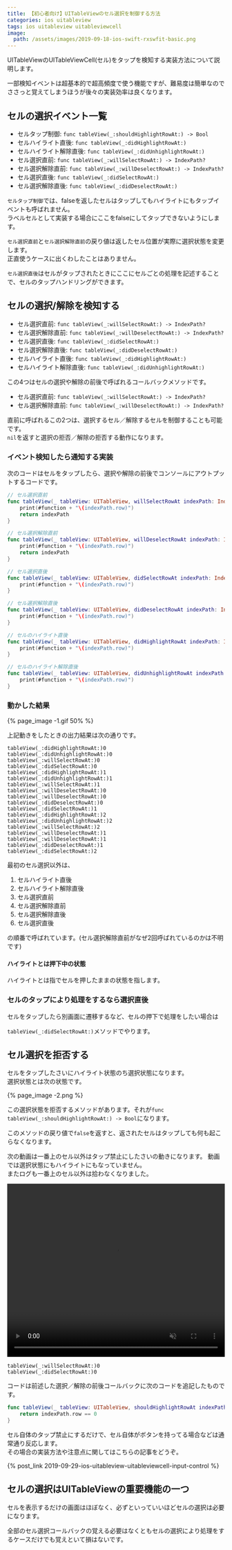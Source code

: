 ```yaml
---
title: 【初心者向け】UITableViewのセル選択を制御する方法
categories: ios uitableview
tags: ios uitableview uitableviewcell
image:
  path: /assets/images/2019-09-18-ios-swift-rxswfit-basic.png
---
```


UITableViewのUITableViewCell(セル)をタップを検知する実装方法について説明します。

一部検知イベントは超基本的で超高頻度で使う機能ですが、難易度は簡単なのでささっと覚えてしまうほうが後々の実装効率は良くなります。

## セルの選択イベント一覧

- セルタップ制御: `func tableView(_:shouldHighlightRowAt:) -> Bool`
- セルハイライト直後: `func tableView(_:didHighlightRowAt:)`
- セルハイライト解除直後: `func tableView(_:didUnhighlightRowAt:)`
- セル選択直前: `func tableView(_:willSelectRowAt:) -> IndexPath?`
- セル選択解除直前: `func tableView(_:willDeselectRowAt:) -> IndexPath?`
- セル選択直後: `func tableView(_:didSelectRowAt:)`
- セル選択解除直後: `func tableView(_:didDeselectRowAt:)`

`セルタップ制御`では、falseを返したセルはタップしてもハイライトにもタップイベントも呼ばれません。  
ラベルセルとして実装する場合にここをfalseにしてタップできないようにします。

`セル選択直前`と`セル選択解除直前`の戻り値は返したセル位置が実際に選択状態を変更します。  
正直使うケースに出くわしたことはありません。

`セル選択直後`はセルがタップされたときにここにセルごとの処理を記述することで、セルのタップハンドリングができます。

## セルの選択/解除を検知する
- セル選択直前: `func tableView(_:willSelectRowAt:) -> IndexPath?`
- セル選択解除直前: `func tableView(_:willDeselectRowAt:) -> IndexPath?`
- セル選択直後: `func tableView(_:didSelectRowAt:)`
- セル選択解除直後: `func tableView(_:didDeselectRowAt:)`
- セルハイライト直後: `func tableView(_:didHighlightRowAt:)`
- セルハイライト解除直後: `func tableView(_:didUnhighlightRowAt:)`

この4つはセルの選択や解除の前後で呼ばれるコールバックメソッドです。

- セル選択直前: `func tableView(_:willSelectRowAt:) -> IndexPath?`
- セル選択解除直前: `func tableView(_:willDeselectRowAt:) -> IndexPath?`

直前に呼ばれるこの2つは、選択するセル／解除するセルを制御することも可能です。   
`nil`を返すと選択の拒否／解除の拒否する動作になります。

### イベント検知したら通知する実装
次のコードはセルをタップしたら、選択や解除の前後でコンソールにアウトプットするコードです。

```swift
// セル選択直前
func tableView(_ tableView: UITableView, willSelectRowAt indexPath: IndexPath) -> IndexPath? {
    print(#function + "\(indexPath.row)")
    return indexPath
}

// セル選択解除直前
func tableView(_ tableView: UITableView, willDeselectRowAt indexPath: IndexPath) -> IndexPath? {
    print(#function + "\(indexPath.row)")
    return indexPath
}

// セル選択直後
func tableView(_ tableView: UITableView, didSelectRowAt indexPath: IndexPath) {
    print(#function + "\(indexPath.row)")
}

// セル選択解除直後
func tableView(_ tableView: UITableView, didDeselectRowAt indexPath: IndexPath) {
    print(#function + "\(indexPath.row)")
}

// セルのハイライト直後
func tableView(_ tableView: UITableView, didHighlightRowAt indexPath: IndexPath) {
    print(#function + "\(indexPath.row)")
}

// セルのハイライト解除直後
func tableView(_ tableView: UITableView, didUnhighlightRowAt indexPath: IndexPath) {
    print(#function + "\(indexPath.row)")
}
```

### 動かした結果

{% page_image -1.gif 50% %}

上記動きをしたときの出力結果は次の通りです。

```
tableView(_:didHighlightRowAt:)0
tableView(_:didUnhighlightRowAt:)0
tableView(_:willSelectRowAt:)0
tableView(_:didSelectRowAt:)0
tableView(_:didHighlightRowAt:)1
tableView(_:didUnhighlightRowAt:)1
tableView(_:willSelectRowAt:)1
tableView(_:willDeselectRowAt:)0
tableView(_:willDeselectRowAt:)0
tableView(_:didDeselectRowAt:)0
tableView(_:didSelectRowAt:)1
tableView(_:didHighlightRowAt:)2
tableView(_:didUnhighlightRowAt:)2
tableView(_:willSelectRowAt:)2
tableView(_:willDeselectRowAt:)1
tableView(_:willDeselectRowAt:)1
tableView(_:didDeselectRowAt:)1
tableView(_:didSelectRowAt:)2
```

最初のセル選択以外は、

1. セルハイライト直後
1. セルハイライト解除直後
1. セル選択直前
1. セル選択解除直前
1. セル選択解除直後
1. セル選択直後

の順番で呼ばれています。(セル選択解除直前がなぜ2回呼ばれているのかは不明です)

#### ハイライトとは押下中の状態
ハイライトとは指でセルを押したままの状態を指します。

### セルのタップにより処理をするなら選択直後

セルをタップしたら別画面に遷移するなど、セルの押下で処理をしたい場合は

`tableView(_:didSelectRowAt:)`メソッドでやります。

## セル選択を拒否する
セルをタップしたさいにハイライト状態のち選択状態になります。  
選択状態とは次の状態です。

{% page_image -2.png %}

この選択状態を拒否するメソッドがあります。それが`func tableView(_:shouldHighlightRowAt:) -> Bool`になります。

このメソッドの戻り値で`false`を返すと、返されたセルはタップしても何も起こらなくなります。


次の動画は一番上のセル以外はタップ禁止にしたさいの動きになります。
動画では選択状態にもハイライトにもなっていません。  
またログも一番上のセル以外は拾わなくなりました。

<video autoplay loop muted playsinline src="/assets/videos/2019-09-30-ios-uitableview-uitableviewcell-cell-selection-1.mp4" width="100%" height="400px"></video>

```
tableView(_:willSelectRowAt:)0
tableView(_:didSelectRowAt:)0
```

コードは前述した選択／解除の前後コールバックに次のコードを追記したものです。

```swift
func tableView(_ tableView: UITableView, shouldHighlightRowAt indexPath: IndexPath) -> Bool {
    return indexPath.row == 0
}
```

セル自体のタップ禁止にするだけで、セル自体がボタンを持ってる場合などは通常通り反応します。  
その場合の実装方法や注意点に関してはこちらの記事をどうぞ。

{% post_link 2019-09-29-ios-uitableview-uitableviewcell-input-control %}

## セルの選択はUITableViewの重要機能の一つ

セルを表示するだけの画面はほぼなく、必ずといっていいほどセルの選択は必要になります。

全部のセル選択コールバックの覚える必要はなくともセルの選択により処理をするケースだけでも覚えといて損はないです。
